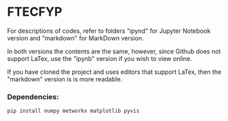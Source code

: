 # FTECFYP
For descriptions of codes, refer to folders "ipynd" for Jupyter Notebook version and "markdown" for MarkDown version.

In both versions the contents are the same, however, since Github does not support LaTex, use the "ipynb" version if you wish to view online.

If you have cloned the project and uses editors that support LaTex, then the "markdown" version is is more readable.

### Dependencies:

```bash
pip install numpy metworkx matplotlib pyvis
```

